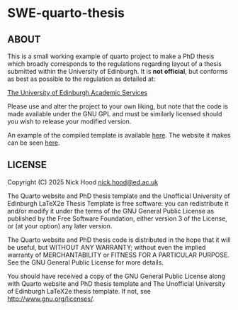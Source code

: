 # SWE-quarto-thesis


## ABOUT
This is a small working example of quarto project to make a PhD thesis which broadly corresponds to the regulations regarding layout of a thesis submitted within the University of Edinburgh. It is **not official**, but conforms as best as possible to the regulation as detailed at:

[The University of Edinburgh Academic Services](http://www.ed.ac.uk/academic-services/students/thesis-submission)

Please use and alter the project to your own liking, but note that the code is made available under the GNU GPL and must be similarly licensed should you wish to release your modified version. 

An example of the compiled template is available [here](https://niximagery.github.io/SWE-quarto-thesis/The-inside-of-a-ping-pong-ball.pdf). The website it makes can be seen [here](https://niximagery.github.io/SWE-quarto-thesis/).


## LICENSE

Copyright (C) 2025 Nick Hood <nick.hood@ed.ac.uk>

The Quarto website and PhD thesis template and the Unofficial University of Edinburgh LaTeX2e Thesis Template is free software: you can redistribute it and/or modify it under the terms of the GNU General Public License as published by the Free Software Foundation, either version 3 of the License, or (at your option) any later version.

The Quarto website and PhD thesis code is distributed in the hope that it will be useful, but WITHOUT ANY WARRANTY; without even the implied warranty of MERCHANTABILITY or FITNESS FOR A PARTICULAR PURPOSE.  See the GNU General Public License for more details.

You should have received a copy of the GNU General Public License along with Quarto website and PhD thesis template and The Unofficial University of Edinburgh LaTeX2e thesis template. If not, see <http://www.gnu.org/licenses/>.
